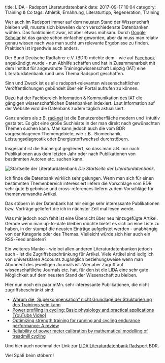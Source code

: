 title: LIDA - Radsport Literaturdatenbank
date: 2017-09-17 10:04
category: Training &amp; Co
tags: Athletik, Ernährung, Literaturtipp, Regeneration, Training

Wer auch im Radsport immer auf dem neusten Stand der Wissenschaft bleiben will, musste sich bisweilen durch verschiedenste Datenbanken wühlen. Das funktioniert zwar, ist aber etwas mühsam. Durch [Google Scholar](http://scholar.google.com) ist das ganze schon einfacher geworden, aber da muss man relativ genau wissen nach was man sucht um relevante Ergebnisse zu finden. Praktisch ist irgendwie auch anders.

Der Bund Deutsche Radfahrer e.V. (BDR) möchte dem - wie auf [Facebook](https://www.facebook.com/bunddeutscherradfahrer/posts/1435471769885036) angekündigt wurde - nun Abhilfe schaffen und hat in Zusammenarbeit mit dem Institut für angewandte Trainingswissenschaft Leipzig (IAT) eine Literaturdatenbank rund ums Thema Radsport geschaffen.

Sinn und Zweck ist es alle radsport-relevanten wissenschaftlichen Veröffentlichungen gebündelt über ein Portal aufrufen zu können.

Dazu hat der Fachbereich Information & Kommunikation des IAT die gängigen wissenschaftlichen Datenbanken indexiert. Laut Information auf der Website wird die Datenbank zudem täglich aktualisiert.

Ganz anders als z.B. [rad-net](http://www.rad-net.de) ist die Benutzeroberfläche modern und  intuitiv gestaltet. Es gibt eine große Suchleiste in der man direkt nach gewünschten Themen suchen kann. Man kann jedoch auch die vom BDR vorgeschlagenen Themengebiete, wie z.B.  Biomechanik, Leistungsdiagnostik oder Energiestoffwechsel durchstöbern.

Insgesamt ist die Suche gut gegliedert, so dass man z.B. nur nach Publikationen aus dem letzten Jahr oder nach Publikationen von bestimmten Autoren etc. suchen kann.

![Startseite der Literaturdatenbank]({attach}lida.png) 
*Die Startseite der Literaturdatenbank.*

Ich finde die Datenbank wirklich sehr gelungen. Wenn man sich für einen bestimmten Themenbereich interessiert liefern die Vorschläge vom BDR sehr gute Ergebnisse und cross-references liefern zudem Vorschläge für themenverwandte Artikel.

Das stöbern in der Datenbank hat mir einige sehr interessante Publikationen bzw. Vorträge geliefert die ich in nächster Zeit mal lesen werde.

Was mir jedoch noch fehlt ist eine Übersicht über neu hinzugefügte Artikel. Gerade wenn man up-to-date bleiben möchte bietet es sich an eine Liste zu haben, in der stumpf die neusten Einträge aufgelistet werden - unabhängig von der Kategorie oder des Themas. Vielleicht würde sich hier auch ein RSS-Feed anbieten?

Ein weiteres Manko - wie bei allen anderen Literaturdatenbanken jedoch auch - ist die Zugriffsbeschränkung für Artikel.
Viele Artikel sind lediglich von universitären Accounts zugänglich beziehungsweise wenn man Abonnent des jeweiligen Journals ist.
Wer aber Zugriff auf wissenschaftliche Journals etc. hat, für den ist die LIDA eine sehr gute Möglichkeit auf dem neusten Stand der Wissenschaft zu bleiben.

Hier nun noch ein paar mMn. sehr interessante Publikationen, die nicht zugriffsbeschränkt sind:

*  [Warum die „Superkompensation“ nicht Grundlage der Strukturierung des Trainings sein kann](https://www.iat.uni-leipzig.de/datenbanken/iks/bdr/Record/2000420)
*  [Power profiling in cycling: Basic physiology and practical applications [YouTube Video]](https://www.iat.uni-leipzig.de/datenbanken/iks/bdr/Record/4039328)
*  [Optimizing strength training for running and cycling endurance performance: A review](https://www.iat.uni-leipzig.de/datenbanken/iks/bdr/Record/4032491)
*  [Reliability of power meter calibration by mathematical modelling of treadmill cycling](https://www.iat.uni-leipzig.de/datenbanken/iks/bdr/Record/4033275)

Und hier auch nochmal der Link zur [LIDA Literaturdatenbank Radsport](https://www.iat.uni-leipzig.de/datenbanken/iks/bdr/) BDR.

Viel Spaß beim stöbern!